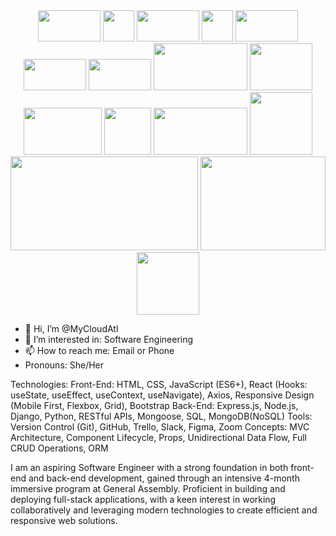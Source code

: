 <div style="text-align: center;">
  <img src="https://1000logos.net/wp-content/uploads/2023/10/React-Logo-768x432.png" width="100" height="50">
  <img src="https://encrypted-tbn0.gstatic.com/images?q=tbn:ANd9GcQHhGETiCc_Hct6__P9a6iU9vs1DqRCDEiHNQ&s" width="50" height="50">
  <img src="https://miro.medium.com/v2/resize:fit:1400/1*3ZOwBIddHRkF7AkM2DjG1g.png" width="100" height="50">
  <img src="https://encrypted-tbn0.gstatic.com/images?q=tbn:ANd9GcTmJoxiAXVIxedd5WnxL3yepJpACK2lmCSl9w&s" width="50" height="50">
  <img src="https://1000logos.net/wp-content/uploads/2021/05/GitHub-logo.png" width="100" height="50">
  <img src="https://upload.wikimedia.org/wikipedia/commons/thumb/8/87/Sql_data_base_with_logo.png/640px-Sql_data_base_with_logo.png" width="100" height="50">
  <img src="https://media.dev.to/cdn-cgi/image/width=1000,height=420,fit=cover,gravity=auto,format=auto/https%3A%2F%2Fdev-to-uploads.s3.amazonaws.com%2Fuploads%2Farticles%2F87gdibqpr93vpfpqj7xm.png" width="100" height="50">
  <img src="https://miro.medium.com/v2/resize:fit:1050/1*OYpEW3PMltGC2MVvJ-5QTw.png" width="150" height="75">
  <img src="https://1000logos.net/wp-content/uploads/2021/05/Trello-logo.png" width="100" height="75">
  <img src="https://thumbs.bfldr.com/at/pl546j-7le8zk-btwjnu?expiry=1722895668&fit=bounds&height=400&sig=YjZlMjgzYTExM2Y0MGM0NjQ2N2I5MGZlMGMzNDg5N2IzM2ExMjI1MQ%3D%3D&width=550" width="125" height="75">
  <img src="https://1000logos.net/wp-content/uploads/2021/06/Zoom-Logo.png" width="75" height="75">
  <img src="https://encrypted-tbn0.gstatic.com/images?q=tbn:ANd9GcQYP2wh48_6wrG4tZleiAngKQ0ThkCjuKaSzw&s" width="150" height="75">
  <img src="https://encrypted-tbn0.gstatic.com/images?q=tbn:ANd9GcRKgl7wpiJVouzQ_6Jgf4zGvIN4uiRsOYOcbQ&s" width="100" height="100">
  <img src="https://t3.ftcdn.net/jpg/03/21/24/30/240_F_321243084_GstfWflk1eTLlzUdRZ5mjoP5IG1iCc8J.jpg" width="300" height="150">
  <img src="https://encrypted-tbn0.gstatic.com/images?q=tbn:ANd9GcRLcOL9xEuFqTyCai9plC3BxXdUr63YkYgIyg&s" width="200" height="150">
  <img src="https://www.opengis.ch/wp-content/uploads/2020/04/django-python-logo.png" width="100" height="100">
</div>

- 👋 Hi, I’m @MyCloudAtl
- 👀 I’m interested in: Software Engineering
- 📫 How to reach me: Email or Phone
- Pronouns: She/Her

Technologies:
Front-End: HTML, CSS, JavaScript (ES6+), React (Hooks: useState, useEffect, useContext, useNavigate), Axios, Responsive Design (Mobile First, Flexbox, Grid), Bootstrap
Back-End: Express.js, Node.js, Django, Python, RESTful APIs, Mongoose, SQL, MongoDB(NoSQL)
Tools: Version Control (Git), GitHub, Trello, Slack, Figma, Zoom
Concepts: MVC Architecture, Component Lifecycle, Props, Unidirectional Data Flow, Full CRUD Operations, ORM

I am an aspiring Software Engineer with a strong foundation in both front-end and back-end development, gained through an intensive 4-month immersive program at General Assembly. Proficient in building and deploying full-stack applications, with a keen interest in working collaboratively and leveraging modern technologies to create efficient and responsive web solutions.
